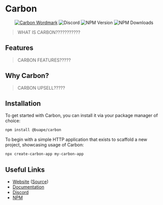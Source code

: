 # Carbon

<div align="center">
<a href="https://go.buape.com/Discord"><img src="https://cdn.buape.com/CarbonWordmark.png" alt="Carbon Wordmark"></a>

<img alt="Discord" src="https://img.shields.io/discord/744282929684938844?style=for-the-badge">
<img alt="NPM Version" src="https://img.shields.io/npm/v/@buape/carbon?style=for-the-badge">
<img alt="NPM Downloads" src="https://img.shields.io/npm/dm/@buape/carbon?style=for-the-badge">
</div>

> WHAT IS CARBON???????????

## Features

> CARBON FEATURES?????

## Why Carbon?

> CARBON UPSELL?????

## Installation

To get started with Carbon, you can install it via your package manager of choice:

```bash
npm install @buape/carbon
```

To begin with a simple HTTP application that exists to scaffold a new project, showcasing usage of Carbon:

```bash
npx create-carbon-app my-carbon-app
```
## Useful Links

- [Website](https://carbon.buape.com) ([Source](https://github.com/buape/carbon))
- [Documentation](https://carbon.buape.com/docs)
- [Discord](https://go.buape.com/Discord)
- [NPM](https://www.npmjs.com/package/@buape/carbon)
